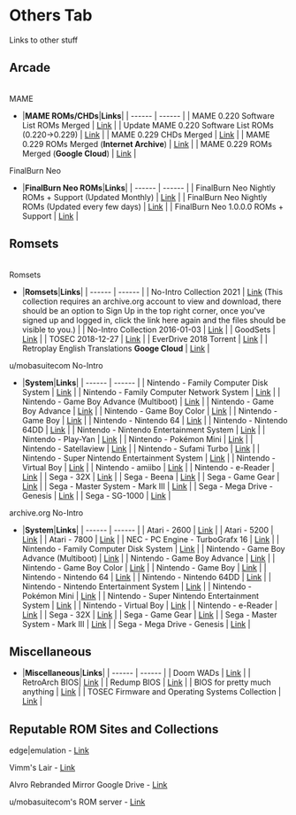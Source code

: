 # Others Tab
Links to other stuff<br/>

## **Arcade**<br/>

<br/>MAME

- |**MAME ROMs/CHDs**|**Links**|
| ------ | ------ |
| MAME 0.220 Software List ROMs Merged | [Link](https://archive.org/download/mame_sl_0220/MAME%20SL%200.220%20(Merged)/) |
| Update MAME 0.220 Software List ROMs (0.220->0.229) | [Link](https://archive.org/download/mame_sl_0220/Updates/) |
| MAME 0.229 CHDs Merged | [Link](https://archive.org/download/MAME_0.225_CHDs_merged) |
| MAME 0.229 ROMs Merged (**Internet Archive**) | [Link](https://archive.org/download/mame.0229) |
| MAME 0.229 ROMs Merged (**Google Cloud**) | [Link](https://console.cloud.google.com/storage/browser/mobaforum/MAME) |

FinalBurn Neo

- |**FinalBurn Neo ROMs**|**Links**|
| ------ | ------ |
| FinalBurn Neo Nightly ROMs + Support (Updated Monthly) | [Link](https://archive.org/download/2020_01_06_fbn) |
| FinalBurn Neo Nightly ROMs (Updated every few days) | [Link](http://90.230.15.92/FinalBurn%20Neo/) |
| FinalBurn Neo 1.0.0.0 ROMs + Support | [Link](https://archive.org/download/fbneo/FBNeo/) |

## **Romsets**<br/>

<br/>Romsets

- |**Romsets**|**Links**|
| ------ | ------ |
| No-Intro Collection 2021 | [Link](https://archive.org/download/no-intro_romsets/no-intro%20romsets/)   (This collection requires an archive.org account to view and download, there should be an option to Sign Up in the top right corner, once you've signed up and logged in, click the link here again and the files should be visible to you.) |
| No-Intro Collection 2016-01-03 | [Link](https://archive.org/download/No-Intro-Collection_2016-01-03_Fixed) |
| GoodSets | [Link](https://1fichier.com/dir/ugDwQd8N) |
| TOSEC 2018-12-27 | [Link](https://archive.org/download/TOSEC_Main_Branch_Release_2018-12-27) |
| EverDrive 2018 Torrent | [Link](https://pastebin.com/raw/ywTQeDmS) |
| Retroplay English Translations **Googe Cloud** | [Link](https://console.cloud.google.com/storage/browser/mobaforum/RetroPlay%20TEn) |

u/mobasuitecom No-Intro

- |**System**|**Links**|
| ------ | ------ |
| Nintendo - Family Computer Disk System | [Link](http://90.230.15.92/Nintendo%20-%20Family%20Computer%20Disk%20System/) |
| Nintendo - Family Computer Network System | [Link](http://90.230.15.92/Nintendo%20-%20Family%20Computer%20Network%20System/) |
| Nintendo - Game Boy Advance (Multiboot) | [Link](http://90.230.15.92/Nintendo%20-%20Game%20Boy%20Advance%20(Multiboot)/) |
| Nintendo - Game Boy Advance | [Link](http://90.230.15.92/Nintendo%20-%20Game%20Boy%20Advance/) |
| Nintendo - Game Boy Color | [Link](http://90.230.15.92/Nintendo%20-%20Game%20Boy%20Color.7z) |
| Nintendo - Game Boy | [Link](http://90.230.15.92/Nintendo%20-%20Game%20Boy.7z) |
| Nintendo - Nintendo 64 | [Link](http://90.230.15.92/Nintendo%20-%20Nintendo%2064/) |
| Nintendo - Nintendo 64DD | [Link](http://90.230.15.92/Nintendo%20-%20Nintendo%2064DD/) |
| Nintendo - Nintendo Entertainment System | [Link](http://90.230.15.92/Nintendo%20-%20Nintendo%20Entertainment%20System/) |
| Nintendo - Play-Yan | [Link](http://90.230.15.92/Nintendo%20-%20Play-Yan/) |
| Nintendo - Pokémon Mini | [Link](http://90.230.15.92/Nintendo%20-%20Pok%c3%a9mon%20Mini/) |
| Nintendo - Satellaview | [Link](http://90.230.15.92/Nintendo%20-%20Satellaview/) |
| Nintendo - Sufami Turbo | [Link](http://90.230.15.92/Nintendo%20-%20Sufami%20Turbo/) |
| Nintendo - Super Nintendo Entertainment System | [Link](http://90.230.15.92/Nintendo%20-%20Super%20Nintendo%20Entertainment%20System/) |
| Nintendo - Virtual Boy | [Link](http://90.230.15.92/Nintendo%20-%20Virtual%20Boy/) |
| Nintendo - amiibo | [Link](http://90.230.15.92/Nintendo%20-%20amiibo/) |
| Nintendo - e-Reader | [Link](http://90.230.15.92/Nintendo%20-%20e-Reader/) |
| Sega - 32X | [Link](http://90.230.15.92/Sega%20-%2032X/) |
| Sega - Beena | [Link](http://90.230.15.92/Sega%20-%20Beena/) |
| Sega - Game Gear | [Link](http://90.230.15.92/Sega%20-%20Game%20Gear/) |
| Sega - Master System - Mark III | [Link](http://90.230.15.92/Sega%20-%20Master%20System%20-%20Mark%20III/) |
| Sega - Mega Drive - Genesis | [Link](http://90.230.15.92/Sega%20-%20Mega%20Drive%20-%20Genesis/) |
| Sega - SG-1000 | [Link](http://90.230.15.92/Sega%20-%20SG-1000/) |

archive.org No-Intro

- |**System**|**Links**|
| ------ | ------ |
| Atari - 2600 | [Link](https://archive.org/download/nointro.atari-2600) |
| Atari - 5200 | [Link](https://archive.org/download/nointro.atari-5200) |
| Atari - 7800 | [Link](https://archive.org/download/nointro.atari-7800) |
| NEC - PC Engine - TurboGrafx 16 | [Link](https://archive.org/download/nointro.tg-16) |
| Nintendo - Family Computer Disk System | [Link](http://archive.org/download/nointro.fds) |
| Nintendo - Game Boy Advance (Multiboot) | [Link](https://archive.org/download/nointro.gba-multiboot) |
| Nintendo - Game Boy Advance | [Link](https://archive.org/download/nointro.gba) |
| Nintendo - Game Boy Color | [Link](https://archive.org/download/nointro.gbc) |
| Nintendo - Game Boy | [Link](https://archive.org/download/nointro.gb) |
| Nintendo - Nintendo 64 | [Link](https://archive.org/download/nointro.n64) |
| Nintendo - Nintendo 64DD | [Link](https://archive.org/download/nointro.n64dd) |
| Nintendo - Nintendo Entertainment System | [Link](https://archive.org/download/nointro.nes) |
| Nintendo - Pokémon Mini | [Link](http://archive.org/download/nointro.poke-mini) |
| Nintendo - Super Nintendo Entertainment System | [Link](https://archive.org/download/nointro.snes) |
| Nintendo - Virtual Boy | [Link](https://archive.org/download/nointro.vb) |
| Nintendo - e-Reader | [Link](http://archive.org/download/nointro.e-reader) |
| Sega - 32X | [Link](https://archive.org/download/nointro.32x) |
| Sega - Game Gear | [Link](https://archive.org/download/nointro.gg) |
| Sega - Master System - Mark III | [Link](https://archive.org/download/nointro.ms-mkiii) |
| Sega - Mega Drive - Genesis | [Link](https://archive.org/download/nointro.md) |

## **Miscellaneous**

- |**Miscellaneous**|**Links**|
| ------ | ------ |
| Doom WADs | [Link](https://archive.org/download/2020_03_22_DOOM/DOOM%20WADs/) |
| RetroArch BIOS| [Link](https://archive.org/download/RetroarchSystemFiles/Retroarch-System/) |
| Redump BIOS | [Link](https://archive.org/download/2019_11_25_redump_bios) |
| BIOS for pretty much anything | [Link](https://mega.nz/folder/9ZdQwaaY#u63KaI0MsKcIqWE2GQmUuA) |
| TOSEC Firmware and Operating Systems Collection | [Link](https://archive.org/download/tosec_fw_os) |



## **Reputable ROM Sites and Collections**<br/>

edge|emulation - [Link](https://edgeemu.net/)

Vimm's Lair - [Link](https://vimm.net/?p=vault)

Alvro Rebranded Mirror Google Drive - [Link](https://drive.google.com/drive/folders/1rEtYPc8XTTrfye-dNXuhwBqnny33ZLeB)

u/mobasuitecom's ROM server - [Link](http://90.230.15.92/)
